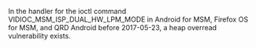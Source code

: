In the handler for the ioctl command VIDIOC_MSM_ISP_DUAL_HW_LPM_MODE in Android for MSM, Firefox OS for MSM, and QRD Android before 2017-05-23, a heap overread vulnerability exists.